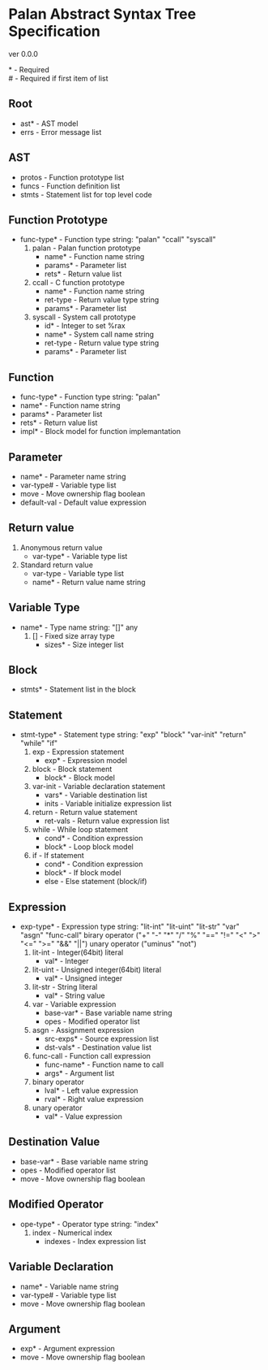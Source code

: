 Palan Abstract Syntax Tree Specification
========================================

ver 0.0.0  

\* - Required  
\# - Required if first item of list 

Root
----
* ast\* - AST model
* errs	- Error message list

AST
---
* protos - Function prototype list
* funcs - Function definition list
* stmts - Statement list for top level code

Function Prototype
------------------
* func-type\* - Function type string: "palan" "ccall" "syscall"
	1. palan - Palan function prototype
		* name\* - Function name string
		* params\* - Parameter list
		* rets\* - Return value list
	2. ccall - C function prototype
		* name\* - Function name string
		* ret-type - Return value type string
		* params\* - Parameter list
	3. syscall - System call prototype
		* id\* - Integer to set %rax
		* name\* - System call name string
		* ret-type - Return value type string
		* params\* - Parameter list

Function
--------
* func-type\* - Function type string: "palan"
* name\* - Function name string
* params\* - Parameter list
* rets\* - Return value list
* impl\* - Block model for function implemantation

Parameter
---------
* name\* - Parameter name string
* var-type\# - Variable type list
* move - Move ownership flag boolean
* default-val - Default value expression

Return value
------------
1. Anonymous return value
	* var-type\* - Variable type list
2. Standard return value
	* var-type - Variable type list
	* name\* - Return value name string

Variable Type
-------------
* name\* - Type name string: "[]" any
	1. [] - Fixed size array type
		* sizes\* - Size integer list

Block
------
* stmts\* - Statement list in the block

Statement
---------
* stmt-type\* - Statement type string:
	"exp" "block" "var-init" "return" "while" "if"
	1. exp - Expression statement
		* exp\* - Expression model
	2. block - Block statement
		* block\* - Block model
	3. var-init - Variable declaration statement
		* vars\* - Variable destination list
		* inits - Variable initialize expression list
	4. return - Return value statement
		* ret-vals - Return value expression list
	5. while - While loop statement
		* cond\* - Condition expression
		* block\* - Loop block model
	6. if - If statement
		* cond\* - Condition expression
		* block\* - If block model
		* else - Else statement (block/if)

Expression
----------
* exp-type\* - Expression type string:
	"lit-int" "lit-uint" "lit-str" "var"
	"asgn" "func-call" 
	birary operator ("+" "-" "*" "/" "%" "==" "!=" "<" ">" "<=" ">=" "&&" "||")
	unary operator ("uminus" "not")
	1. lit-int - Integer(64bit) literal
		* val\* - Integer
	2. lit-uint - Unsigned integer(64bit) literal
		* val\* - Unsigned integer
	3. lit-str - String literal
		* val\* - String value
	4. var - Variable expression
		* base-var\* - Base variable name string
		* opes - Modified operator list
	5. asgn - Assignment expression
		* src-exps\* - Source expression list
		* dst-vals\* - Destination value list
	6. func-call - Function call expression
		* func-name\* - Function name to call
		* args\* - Argument list
	7. binary operator
		* lval\* -	Left value expression
		* rval\* -	Right value expression
	8. unary operator
		* val\* -	Value expression

Destination Value
------------------
* base-var\* - Base variable name string
* opes - Modified operator list
* move - Move ownership flag boolean

Modified Operator
-----------------
* ope-type\* - Operator type string: "index"
	1. index - Numerical index
		* indexes - Index expression list

Variable Declaration
--------------------
* name\* - Variable name string
* var-type\# - Variable type list
* move - Move ownership flag boolean

Argument
--------
* exp\* - Argument expression
* move - Move ownership flag boolean
